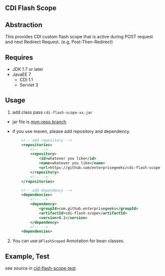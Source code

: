 CDI Flash Scope
-----------------

## Abstraction

This provides CDI custom flash scope that is active during POST request and next Redirect Request.
(e.g, Post-Then-Redirect)

## Requires

+ JDK 1.7 or later
+ JavaEE 7
    + CDI 1.1
    + Servlet 3

## Usage

1. add class pass `cdi-flash-scope-xx.jar`
  + jar file is [mvn-repo branch](https://github.com/enterprisegeeks/cdi-flash-scope/tree/mvn-repo)
  + if you use maven, please add repository and dependency.

    ```xml
        <!-- add repository -->
        <repositories>
            <!-- -->
            <repository>
                <id>whatever you like</id>
                <name>whatever you like</name>
                <url>https://github.com/enterprisegeeks/cdi-flash-scope/tree/mvn-repo</url>
            </repository>
            <!-- -->
        </repositories>

        <!-- add dependency -->
        <dependencies>
            <!-- -->
            <dependency>
                <groupId>com.github.enterprisegeeks</groupId>
                <artifactId>cdi-flash-scope</artifactId>
                <version>0.1</version>
            </dependency>
            <!-- -->
        <dependencies>
    ```

2. You can use `@FlashScoped` Annotation for bean classes.

## Example, Test
see source in [cid-flash-scope-test](https://github.com/enterprisegeeks/cdi-flash-scope/tree/master/cdi-flash-scope-test) 

